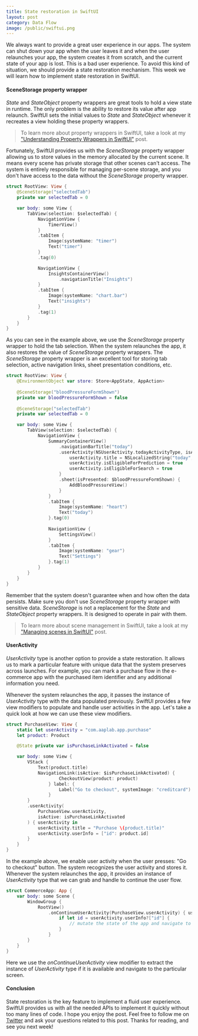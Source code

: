 ```yaml
---
title: State restoration in SwiftUI
layout: post
category: Data Flow
image: /public/swiftui.png
---
```


We always want to provide a great user experience in our apps. The system can shut down your app when the user leaves it and when the user relaunches your app, the system creates it from scratch, and the current state of your app is lost. This is a bad user experience. To avoid this kind of situation, we should provide a state restoration mechanism. This week we will learn how to implement state restoration in SwiftUI.

#### SceneStorage property wrapper
*State* and *StateObject* property wrappers are great tools to hold a view state in runtime. The only problem is the ability to restore its value after app relaunch. SwiftUI sets the initial values to *State* and *StateObject* whenever it recreates a view holding these property wrappers.

> To learn more about property wrappers in SwiftUI, take a look at my ["Understanding Property Wrappers in SwiftUI"](/2019/06/12/understanding-property-wrappers-in-swiftui/) post.

Fortunately, SwiftUI provides us with the *SceneStorage* property wrapper allowing us to store values in the memory allocated by the current scene. It means every scene has private storage that other scenes can't access. The system is entirely responsible for managing per-scene storage, and you don't have access to the data without the *SceneStorage* property wrapper.

```swift
struct RootView: View {
    @SceneStorage("selectedTab")
    private var selectedTab = 0

    var body: some View {
        TabView(selection: $selectedTab) {
            NavigationView {
                TimerView()
            }
            .tabItem {
                Image(systemName: "timer")
                Text("timer")
            }
            .tag(0)

            NavigationView {
                InsightsContainerView()
                    .navigationTitle("Insights")
            }
            .tabItem {
                Image(systemName: "chart.bar")
                Text("insights")
            }
            .tag(1)
        }
    }
}
```

As you can see in the example above, we use the *SceneStorage* property wrapper to hold the tab selection. When the system relaunches the app, it also restores the value of *SceneStorage* property wrappers. The *SceneStorage* property wrapper is an excellent tool for storing tab selection, active navigation links, sheet presentation conditions, etc.

```swift
struct RootView: View {
    @EnvironmentObject var store: Store<AppState, AppAction>
    
    @SceneStorage("bloodPressureFormShown")
    private var bloodPressureFormShown = false
    
    @SceneStorage("selectedTab")
    private var selectedTab = 0

    var body: some View {
        TabView(selection: $selectedTab) {
            NavigationView {
                SummaryContainerView()
                    .navigationBarTitle("today")
                    .userActivity(NSUserActivity.todayActivityType, isActive: selectedTab == 0) { userActivity in
                        userActivity.title = NSLocalizedString("today", comment: "")
                        userActivity.isEligibleForPrediction = true
                        userActivity.isEligibleForSearch = true
                    }
                    .sheet(isPresented: $bloodPressureFormShown) {
                        AddBloodPressureView()
                    }
                }
                .tabItem {
                    Image(systemName: "heart")
                    Text("today")
                }.tag(0)
                
                NavigationView {
                    SettingsView()
                }
                .tabItem {
                    Image(systemName: "gear")
                    Text("Settings")
                }.tag(1)
            }
        }
    }
}
```

Remember that the system doesn't guarantee when and how often the data persists. Make sure you don't use *SceneStorage* property wrapper with sensitive data. *SceneStorage* is not a replacement for the *State* and *StateObject* property wrappers. It is designed to operate in pair with them.

> To learn more about scene management in SwiftUI, take a look at my ["Managing scenes in SwiftUI"](/2020/08/26/managing-scenes-in-swiftui/) post. 

#### UserActivity
*UserActivity* type is another option to provide a state restoration. It allows us to mark a particular feature with unique data that the system preserves across launches. For example, you can mark a purchase flow in the e-commerce app with the purchased item identifier and any additional information you need.

Whenever the system relaunches the app, it passes the instance of *UserActivity* type with the data populated previously. SwiftUI provides a few view modifiers to populate and handle user activities in the app. Let's take a quick look at how we can use these view modifiers.

```swift
struct PurchaseView: View {
    static let userActivity = "com.aaplab.app.purchase"
    let product: Product

    @State private var isPurchaseLinkActivated = false

    var body: some View {
        VStack {
            Text(product.title)
            NavigationLink(isActive: $isPurchaseLinkActivated) {
                    CheckoutView(product: product)
                } label: {
                    Label("Go to checkout", systemImage: "creditcard")
                }
        }
        .userActivity(
            PurchaseView.userActivity,
            isActive: isPurchaseLinkActivated
        ) { userActivity in
            userActivity.title = "Purchase \(product.title)"
            userActivity.userInfo = ["id": product.id]
        }
    }
}
```

In the example above, we enable user activity when the user presses: "Go to checkout" button. The system recognizes the user activity and stores it. Whenever the system relaunches the app, it provides an instance of *UserActivity* type that we can grab and handle to continue the user flow.

```swift
struct CommerceApp: App {
    var body: some Scene {
        WindowGroup {
            RootView()
                .onContinueUserActivity(PurchaseView.userActivity) { userActivity in
                    if let id = userActivity.userInfo?["id"] {
                        // mutate the state of the app and navigate to the purchase view
                    }
                }
        }
    }
}
```

Here we use the *onContinueUserActivity* view modifier to extract the instance of *UserActivity* type if it is available and navigate to the particular screen.

#### Conclusion
State restoration is the key feature to implement a fluid user experience. SwiftUI provides us with all the needed APIs to implement it quickly without too many lines of code. I hope you enjoy the post. Feel free to follow me on [Twitter](https://twitter.com/mecid) and ask your questions related to this post. Thanks for reading, and see you next week!

